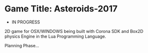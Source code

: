 # Game Title: Asteroids-2017

* IN PROGRESS

2D game for OSX/WINDOWS being built with Corona SDK and Box2D physics Engine in the Lua Programming Language.



  Planning Phase...
